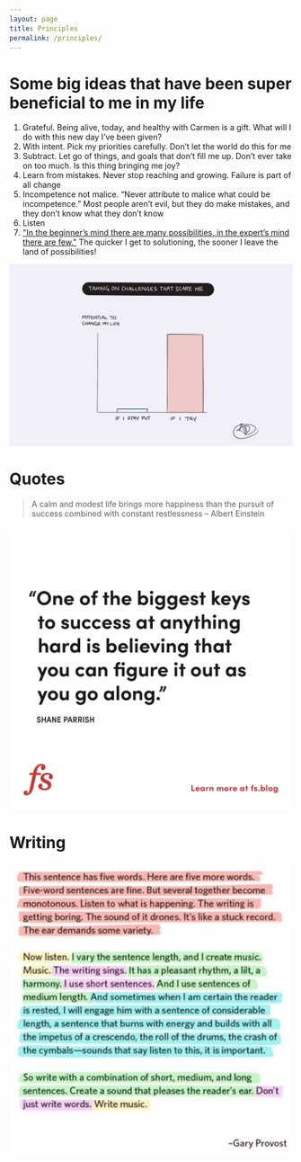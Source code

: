 ```yaml
---
layout: page
title: Principles
permalink: /principles/
---
```


# Some big ideas that have been super beneficial to me in my life

1. Grateful. Being alive, today, and healthy with Carmen is a gift. What will I do with this new day I’ve been given?
2. With intent. Pick my priorities carefully. Don’t let the world do this for me
3. Subtract. Let go of things, and goals that don’t fill me up. Don’t ever take on too much. Is this thing bringing me joy?
4. Learn from mistakes. Never stop reaching and growing. Failure is part of all change
5. Incompetence not malice. “Never attribute to malice what could be incompetence.” Most people aren’t evil, but they do make mistakes, and they don’t know what they don’t know
6. Listen
7. ["In the beginner’s mind there are many possibilities, in the expert’s mind there are few."](https://en.wikipedia.org/wiki/Shoshin) The quicker I get to solutioning, the sooner I leave the land of possibilities!

![If I try](/assets/images/if_i_try.jpeg)

# Quotes

> A calm and modest life brings more happiness than the pursuit of success combined with constant restlessness – Albert Einstein

![Farnam Street](/assets/images/2022/fs_quote.png)

# Writing

![Writing structure](/assets/images/2022/on_writing.jpg)
